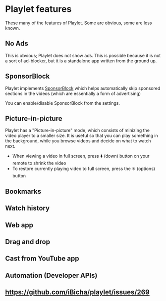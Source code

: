 # Playlet features

These many of the features of Playlet. Some are obvious, some are less known.

## No Ads

This is obvious; Playlet does not show ads. This is possible because it is not a sort of ad-blocker, but it is a standalone app written from the ground up.

## SponsorBlock

Playlet implements [SponsorBlock](https://sponsor.ajay.app/) which helps automatically skip sponsored sections in the videos (which are essentially a form of advertising)

You can enable/disable SponsorBlock from the settings.

## Picture-in-picture

Playlet has a "Picture-in-picture" mode, which consists of minizing the video player to a smaller size. It is useful so that you can play something in the background, while you browse videos and decide on what to watch next.

- When viewing a video in full screen, press ⬇️ (down) button on your remote to shrink the video
- To restore currently playing video to full screen, press the ✳️ (options) button

## Bookmarks

## Watch history

## Web app

## Drag and drop

## Cast from YouTube app

## Automation (Developer APIs)

## https://github.com/iBicha/playlet/issues/269
